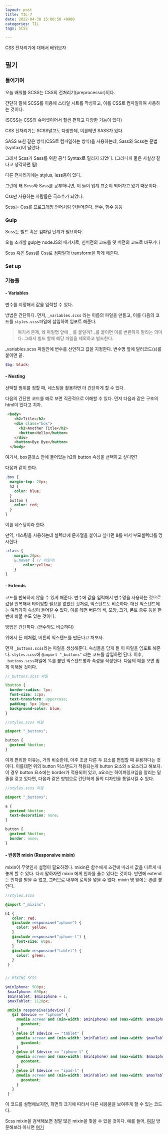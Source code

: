 ```yaml
---
layout: post
title: TIL-7
date: 2022-04-30 15:00:50 +0900
categories: TIL
tags: SCSS  

---
```




CSS 전처리기에 대해서 배워보자



## 필기

### 들어가며

오늘 배워볼 SCSS는 CSS의 전처리기(preprocessor)이다. 

간단히 말해 SCSS를 이용해 스타일 시트를 작성하고, 이를 CSS로 컴파일하여 사용하는 것이다.

(SCSS는 CSS의 슈퍼셋이어서 훨씬 편하고 다양한 기능이 있다) 

CSS 전처리기는 SCSS말고도 다양한데, 이를테면 SASS가 있다.

SASS 또한 같은 방식(CSS로 컴파일하는 방식)을 사용하는데, Sass와 Scss는 문법(syntax)이 달랐다. 

그래서 Scss가 Sass를 위한 공식 Syntax로 릴리지 되었다. (그러니까 둘은 사실상 같다고 생각하면 됨)

다른 전처리기에는 stylus, less등이 있다.

그런데 왜 Scss와 Sass를 공부하냐면, 이 둘이 업계 표준이 되어가고 있기 때문이다.

Css만 사용하는 사람들은 극소수가 되었다.

Scss는 Css를 프로그래밍 언어처럼 만들어준다. 변수, 함수 등등





### Gulp

Scss는 빌드 혹은 컴파일 단계가 필요하다.

오늘 소개할 gulp는 nodeJS의 패키지로, 신버전의 코드를 옛 버전의 코드로 바꾸거나

Scss 혹은  Sass를 Css로 컴파일과 transform을 하게 해준다.



### Set up





### 기능들

#### - Variables

변수를 지정해서 값을 입력할 수 있다.

방법은 간단하다. 먼저, `_variables.scss` 라는 이름의 파일을 만들고, 이를 다음의 코드를 `styles.scss`파일에 삽입하여 임포트 해준다.

>  여기서 문제, 왜 파일명 앞에 `_` 를 붙일까? _를 붙이면 이를 변환하지 말라는 의미다. 그래서 빌드 할때 해당 파일을 제외하고 빌드한다.

_variables.scss 파일안에 변수를 선언하고 값을 지정한다. 변수명 앞에 달러코드(`$`)를 붙이면 끝.

```scss
$bg: black;
```



#### - Nesting

선택할 범위를 정할 때, 네스팅을 활용하면 더 간단하게 할 수 있다. 

다음의 간단한 코드를 예로 보면 직관적으로 이해할 수 있다. 먼저 다음과 같은 구조의 html이 있다고 치자.

```html
 <body>
    <h2>Title</h2>
    <div class="box">
      <h2>Another Title</h2>
      <button>Hello</button>
    </div>
    <button>Bye Bye</button>
  </body>
```



여기서, box클래스 안에 들어있는 h2와 button 속성을 선택하고 싶다면? 

다음과 같이 한다.

```scss
.box {
  margin-top: 20px;
  h2 {
    color: blue;
  }
  button {
    color: red;
  }
}
```

이를 네스팅이라 한다.



만약, 네스팅을 사용하는데 셀렉터에 문자열을 붙이고 싶다면 &를 써서 부모셀렉터를 명시한다

```scss
.class {
    margin:20px;
    &:hover { // 이렇게!
        color:yellow;
    }
}
```







#### - Extends

코드를 반복하지 않을 수 있게 해준다. 변수에 값을 입력해서 변수명을 사용하는 것으로 값을 반복해서 타이핑할 필요를 없앴던 것처럼, 익스텐드도 비슷하다. 대신 익스텐드에는 여러가지 속성이 들어갈 수 있다. 이를 테면 버튼의 색, 모양, 크기, 폰트 종류 등을 한번에 바꿀 수도 있는 것이다. 

방법은 간단하다. (변수와도 비슷하다)

위에서 든 예처럼, 버튼의 익스텐드를 만든다고 쳐보자.

먼저 `_buttons.scss`라는 파일을 생성해준다. 속성들을 담게 될 이 파일을 임포트 해준다. `styles.scss`에 `@import "_buttons"` 라는 코드를 삽입하면 된다. 이후, `_buttons.scss`파일에 %를 붙인 익스텐드명과 속성을 작성한다. 다음의 예를 보면 쉽게 이해될 것이다.

```scss
//_buttons.scss 파일

%button {
  border-radius: 7px;
  font-size: 12px;
  text-transform: uppercase;
  padding: 5px 10px;
  background-color: blue;
}
```



```scss
//styles.scss 파일

@import "_buttons";

button {
  @extend %button;
}

```



이게 편리한 이유는, 거의 비슷한데, 아주 조금 다른 두 요소를 편집할 때 유용하다는 것이다. 이를테면 위의 button 익스텐드가 적용되는게 button 요소와 a 요소라고 해보자. 이 경우 button 요소에는 border가 적용되어 있고, a요소는 하이퍼링크임을 알리는 밑줄을 갖고 있다면, 다음과 같은 방법으로 간단하게 둘의 디자인을 통일시킬 수 있다.



```scss
//styles.scss 파일

@import "_buttons";

a {
  @extend %button;
  text-decoration: none;
}

button {
  @extend %button;
  border: none;
}
```



#### - 반응형 mixin (Responsive mixin)

mixin이 무엇인지 설명이 필요하겠다. mixin은 함수에게 조건에 따라서 값을 다르게 내놓게 할 수 있다. 다시 말하자면 mixin 에게 인자를 줄수 있다는 것이다. 반면에 extend는 인자를 받을 수 없고, 그러므로 내부에 로직을 넣을 수 없다. mixin 명 앞에는 @를 붙인다.

```scss
//styles.scss

@import "_mixins";

h1 {
   color: red;
   @include responsive("iphone") {
     color: yellow;
   }
   @include responsive("iphone-l") {
     font-size: 60px;
   }
   @include responsive("tablet") {
     color: green;
   }
 }
```

```scss

// MIXINS.SCSS

$minIphone: 500px;
 $maxIphone: 690px;
 $minTablet: $minIphone + 1;
 $maxTablet: 1120px;

 @mixin responsive($device) {
   @if $device == "iphone" {
     @media screen and (min-width: $minIphone) and (max-width: $maxIphone) {
       @content;
     }
   } @else if $device == "tablet" {
     @media screen and (min-width: $minTablet) and (max-width: $maxTablet) {
       @content;
     }
   } @else if $device == "iphone-l" {
     @media screen and (max-width: $minIphone) and (max-width: $maxIphone) and (orientation: landscape) {
       @content;
     }
   } @else if $device == "ipad-l" {
     @media screen and (min-width: $minTablet) and (max-width: $maxTablet) and (orientation: landscape) {
       @content;
     }
   }
 }
```

이 코드를 설명해보자면, 화면의 크기에 따라서 다른 내용물을 보여주게 할 수 있는 코드다. 

Scss mixin을 검색해보면 정말 많은 mixin을 찾을 수 있을 것이다. 예를 들어, [여길](http://bourbon.id/docs/latest) 방문해보라 아니면 [여기](http://daneden.github.io/animate.css/)

